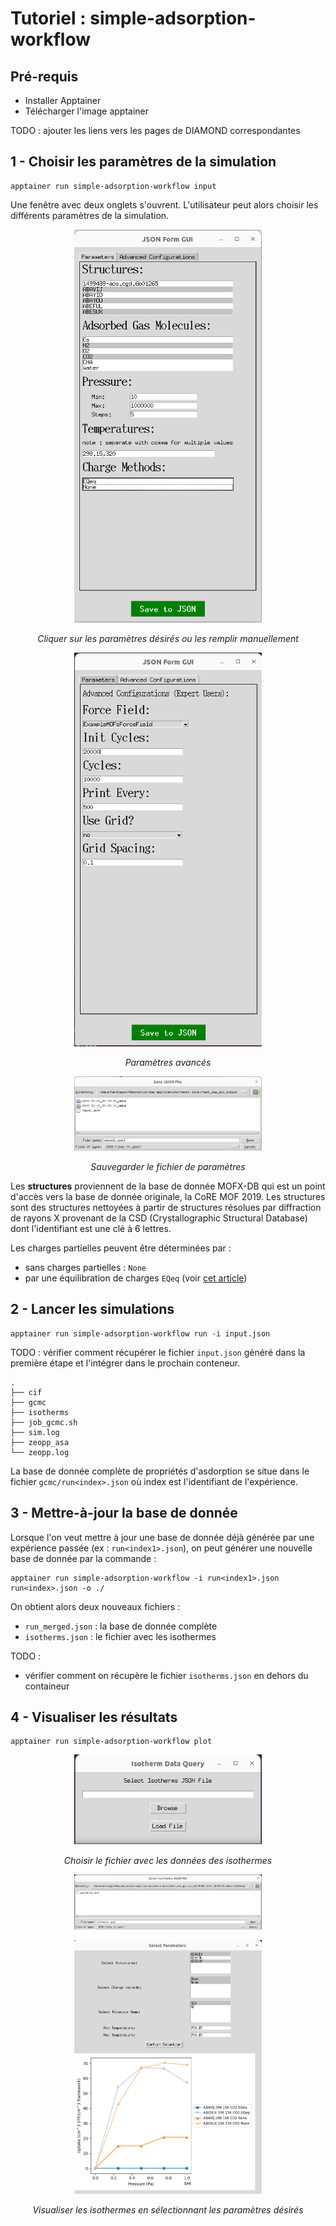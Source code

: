 # Tutoriel : simple-adsorption-workflow

## Pré-requis

- Installer Apptainer
- Télécharger l'image apptainer

TODO : ajouter les liens vers les pages de DIAMOND correspondantes

## 1 -  Choisir les paramètres de la simulation
```
apptainer run simple-adsorption-workflow input
```
Une fenêtre avec deux onglets s'ouvrent. L'utilisateur peut alors choisir les différents paramètres de la simulation.
<p align="center">
  <img src="./figures/saw_input_gui_1.png" alt="" width="300" />
</p>
<p align="center"><i>Cliquer sur les paramètres désirés ou les remplir manuellement</i></p>

<p align="center">
  <img src="./figures/saw_input_gui_3.png" alt="" width="300" />
</p>
<p align="center"><i>Paramètres avancés</i></p>

<p align="center">
  <img src="./figures/saw_input_gui_2.png" alt="" width="300" />
</p>
<p align="center"><i>Sauvegarder le fichier de paramètres</i></p>

Les **structures** proviennent de la base de donnée MOFX-DB qui est un point d'accès vers la base de donnée originale, la CoRE MOF 2019. Les structures sont des structures nettoyées à partir de structures résolues par diffraction de rayons X provenant de la CSD (Crystallographic Structural Database) dont l'identifiant est une clé à 6 lettres.

Les charges partielles peuvent être déterminées par : 
- sans charges partielles : `None`
- par une équilibration de charges `EQeq` (voir [cet article](https://doi.org/10.1021/acs.jctc.8b00669))

## 2 - Lancer les simulations

```
apptainer run simple-adsorption-workflow run -i input.json
```
TODO : vérifier comment récupérer le fichier `input.json` généré dans la première étape et l'intégrer dans le prochain conteneur.

```
.
├── cif
├── gcmc
├── isotherms
├── job_gcmc.sh
├── sim.log
├── zeopp_asa
└── zeopp.log
``` 

La base de donnée complète de propriétés d'asdorption se situe dans le fichier `gcmc/run<index>.json` où index est l'identifiant de l'expérience.


## 3 - Mettre-à-jour la base de donnée

Lorsque l'on veut mettre à jour une base de donnée déjà générée par une expérience passée (ex : `run<index1>.json`), on peut générer une nouvelle base de donnée par la commande :

```
apptainer run simple-adsorption-workflow -i run<index1>.json run<index>.json -o ./
```

On obtient alors deux nouveaux fichiers : 
- `run_merged.json` : la base de donnée complète
- `isotherms.json` : le fichier avec les isothermes

TODO : 
- vérifier comment on récupère le fichier `isotherms.json` en dehors du containeur

## 4 - Visualiser les résultats 
```
apptainer run simple-adsorption-workflow plot
```

<p align="center">
  <img src="./figures/saw_output_gui_1.png" alt="" width="300" />
</p>
<p align="center"><i>Choisir le fichier avec les données des isothermes</i></p>

<p align="center">
  <img src="./figures/saw_output_gui_2.png" alt="" width="300" />
</p>
<p align="center"><i></i></p>

<p align="center">
  <img src="./figures/saw_output_gui_3.png" alt="" width="300" />
</p>
<p align="center"><i> Visualiser les isothermes en sélectionnant les paramètres désirés</i></p>